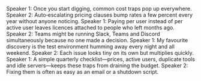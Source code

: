 Speaker 1: Once you start digging, common cost traps pop up everywhere.
Speaker 2: Auto‑escalating pricing clauses bump rates a few percent every year without anyone noticing.
Speaker 1: Paying per user instead of per active user leaves licences attached to people who left months ago.
Speaker 2: Teams might be running Slack, Teams and Discord simultaneously because no one made a decision.
Speaker 1: My favourite discovery is the test environment humming away every night and all weekend.
Speaker 2: Each issue looks tiny on its own but multiplies quickly.
Speaker 1: A simple quarterly checklist—prices, active users, duplicate tools and idle servers—keeps these traps from draining the budget.
Speaker 2: Fixing them is often as easy as an email or a shutdown script.
